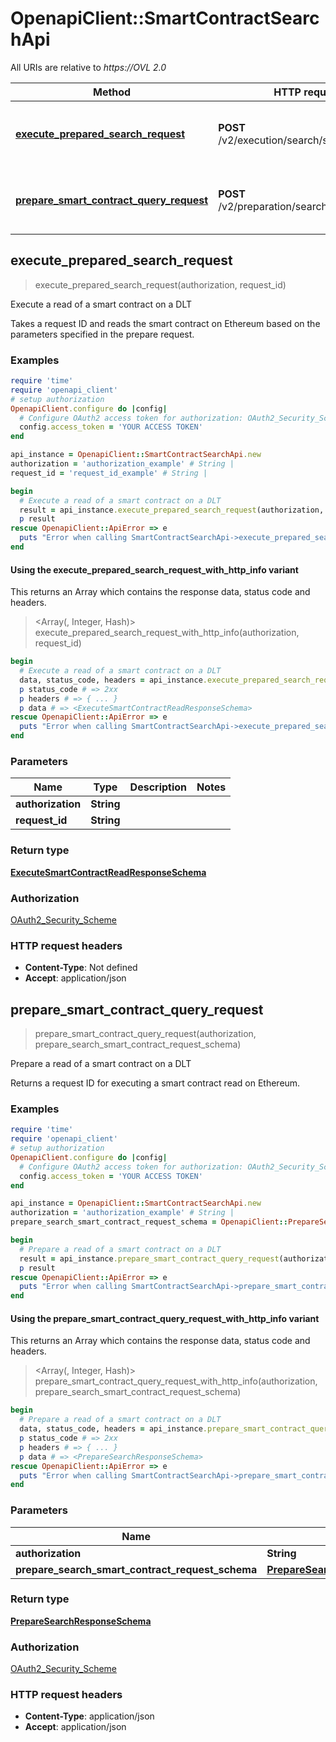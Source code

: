 # OpenapiClient::SmartContractSearchApi

All URIs are relative to *https://OVL 2.0*

| Method | HTTP request | Description |
| ------ | ------------ | ----------- |
| [**execute_prepared_search_request**](SmartContractSearchApi.md#execute_prepared_search_request) | **POST** /v2/execution/search/smartcontract | Execute a read of a smart contract on a DLT |
| [**prepare_smart_contract_query_request**](SmartContractSearchApi.md#prepare_smart_contract_query_request) | **POST** /v2/preparation/search/smartcontract | Prepare a read of a smart contract on a DLT |


## execute_prepared_search_request

> <ExecuteSmartContractReadResponseSchema> execute_prepared_search_request(authorization, request_id)

Execute a read of a smart contract on a DLT

Takes a request ID and reads the smart contract on Ethereum based on the parameters specified in the prepare request.

### Examples

```ruby
require 'time'
require 'openapi_client'
# setup authorization
OpenapiClient.configure do |config|
  # Configure OAuth2 access token for authorization: OAuth2_Security_Scheme
  config.access_token = 'YOUR ACCESS TOKEN'
end

api_instance = OpenapiClient::SmartContractSearchApi.new
authorization = 'authorization_example' # String | 
request_id = 'request_id_example' # String | 

begin
  # Execute a read of a smart contract on a DLT
  result = api_instance.execute_prepared_search_request(authorization, request_id)
  p result
rescue OpenapiClient::ApiError => e
  puts "Error when calling SmartContractSearchApi->execute_prepared_search_request: #{e}"
end
```

#### Using the execute_prepared_search_request_with_http_info variant

This returns an Array which contains the response data, status code and headers.

> <Array(<ExecuteSmartContractReadResponseSchema>, Integer, Hash)> execute_prepared_search_request_with_http_info(authorization, request_id)

```ruby
begin
  # Execute a read of a smart contract on a DLT
  data, status_code, headers = api_instance.execute_prepared_search_request_with_http_info(authorization, request_id)
  p status_code # => 2xx
  p headers # => { ... }
  p data # => <ExecuteSmartContractReadResponseSchema>
rescue OpenapiClient::ApiError => e
  puts "Error when calling SmartContractSearchApi->execute_prepared_search_request_with_http_info: #{e}"
end
```

### Parameters

| Name | Type | Description | Notes |
| ---- | ---- | ----------- | ----- |
| **authorization** | **String** |  |  |
| **request_id** | **String** |  |  |

### Return type

[**ExecuteSmartContractReadResponseSchema**](ExecuteSmartContractReadResponseSchema.md)

### Authorization

[OAuth2_Security_Scheme](../README.md#OAuth2_Security_Scheme)

### HTTP request headers

- **Content-Type**: Not defined
- **Accept**: application/json


## prepare_smart_contract_query_request

> <PrepareSearchResponseSchema> prepare_smart_contract_query_request(authorization, prepare_search_smart_contract_request_schema)

Prepare a read of a smart contract on a DLT

Returns a request ID for executing a smart contract read on Ethereum.

### Examples

```ruby
require 'time'
require 'openapi_client'
# setup authorization
OpenapiClient.configure do |config|
  # Configure OAuth2 access token for authorization: OAuth2_Security_Scheme
  config.access_token = 'YOUR ACCESS TOKEN'
end

api_instance = OpenapiClient::SmartContractSearchApi.new
authorization = 'authorization_example' # String | 
prepare_search_smart_contract_request_schema = OpenapiClient::PrepareSearchSmartContractRequestSchema.new # PrepareSearchSmartContractRequestSchema | 

begin
  # Prepare a read of a smart contract on a DLT
  result = api_instance.prepare_smart_contract_query_request(authorization, prepare_search_smart_contract_request_schema)
  p result
rescue OpenapiClient::ApiError => e
  puts "Error when calling SmartContractSearchApi->prepare_smart_contract_query_request: #{e}"
end
```

#### Using the prepare_smart_contract_query_request_with_http_info variant

This returns an Array which contains the response data, status code and headers.

> <Array(<PrepareSearchResponseSchema>, Integer, Hash)> prepare_smart_contract_query_request_with_http_info(authorization, prepare_search_smart_contract_request_schema)

```ruby
begin
  # Prepare a read of a smart contract on a DLT
  data, status_code, headers = api_instance.prepare_smart_contract_query_request_with_http_info(authorization, prepare_search_smart_contract_request_schema)
  p status_code # => 2xx
  p headers # => { ... }
  p data # => <PrepareSearchResponseSchema>
rescue OpenapiClient::ApiError => e
  puts "Error when calling SmartContractSearchApi->prepare_smart_contract_query_request_with_http_info: #{e}"
end
```

### Parameters

| Name | Type | Description | Notes |
| ---- | ---- | ----------- | ----- |
| **authorization** | **String** |  |  |
| **prepare_search_smart_contract_request_schema** | [**PrepareSearchSmartContractRequestSchema**](PrepareSearchSmartContractRequestSchema.md) |  |  |

### Return type

[**PrepareSearchResponseSchema**](PrepareSearchResponseSchema.md)

### Authorization

[OAuth2_Security_Scheme](../README.md#OAuth2_Security_Scheme)

### HTTP request headers

- **Content-Type**: application/json
- **Accept**: application/json

